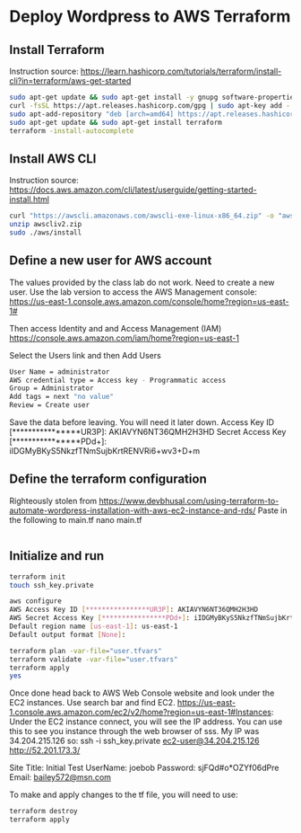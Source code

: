 # Deploy Wordpress to AWS Terraform

## Install Terraform

Instruction source: https://learn.hashicorp.com/tutorials/terraform/install-cli?in=terraform/aws-get-started

```bash
sudo apt-get update && sudo apt-get install -y gnupg software-properties-common curl
curl -fsSL https://apt.releases.hashicorp.com/gpg | sudo apt-key add -
sudo apt-add-repository "deb [arch=amd64] https://apt.releases.hashicorp.com $(lsb_release -cs) main"
sudo apt-get update && sudo apt-get install terraform
terraform -install-autocomplete
```

## Install AWS CLI

Instruction source: https://docs.aws.amazon.com/cli/latest/userguide/getting-started-install.html 

```bash
curl "https://awscli.amazonaws.com/awscli-exe-linux-x86_64.zip" -o "awscliv2.zip"
unzip awscliv2.zip
sudo ./aws/install
```

## Define a new user for AWS account

The values provided by the class lab do not work.  Need to create a new user.  Use the lab version to access the AWS Management console:
https://us-east-1.console.aws.amazon.com/console/home?region=us-east-1#

Then access Identity and and Access Management (IAM) https://console.aws.amazon.com/iam/home?region=us-east-1

Select the Users link and then Add Users

```bash
User Name = administrator
AWS credential type = Access key - Programmatic access
Group = Administrator
Add tags = next "no value"
Review = Create user
```

Save the data before leaving.  You will need it later down.
Access Key ID [****************UR3P]: AKIAVYN6NT36QMH2H3HD
Secret Access Key [****************PDd+]: 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

## Define the terraform configuration

Righteously stolen from https://www.devbhusal.com/using-terraform-to-automate-wordpress-installation-with-aws-ec2-instance-and-rds/
Paste in the following to main.tf
nano main.tf

```GO

```

## Initialize and run

```bash
terraform init
touch ssh_key.private

aws configure
AWS Access Key ID [****************UR3P]: AKIAVYN6NT36QMH2H3HD
AWS Secret Access Key [****************PDd+]: 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
Default region name [us-east-1]: us-east-1
Default output format [None]: 

terraform plan -var-file="user.tfvars"
terraform validate -var-file="user.tfvars"
terraform apply
yes
```

Once done head back to AWS Web Console website and look under the EC2 instances.  Use search bar and find EC2.
https://us-east-1.console.aws.amazon.com/ec2/v2/home?region=us-east-1#Instances:
Under the EC2 instance connect, you will see the IP address.  You can use this to see you instance through the web browser of sss.  My IP was 34.204.215.126 so:
ssh -i ssh_key.private ec2-user@34.204.215.126
http://52.201.173.3/

Site Title: Initial Test
UserName: joebob
Password: sjFQd#o*OZYf06dPre
Email: bailey572@msn.com

To make and apply changes to the tf file, you will need to use:

```bash
terraform destroy
terraform apply
```
